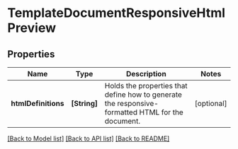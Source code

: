 # TemplateDocumentResponsiveHtmlPreview

## Properties
Name | Type | Description | Notes
------------ | ------------- | ------------- | -------------
**htmlDefinitions** | **[String]** | Holds the properties that define how to generate the responsive-formatted HTML for the document. | [optional] 

[[Back to Model list]](../README.md#documentation-for-models) [[Back to API list]](../README.md#documentation-for-api-endpoints) [[Back to README]](../README.md)


